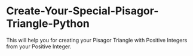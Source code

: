 # Create-Your-Special-Pisagor-Triangle-Python
This will help you for creating your Pisagor Triangle with Positive Integers from your Positive Integer.
